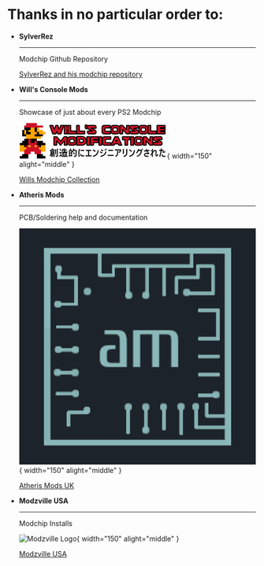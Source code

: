# Thanks in no particular order to:


<div class="grid cards" markdown>

-   __SylverRez__

    ---

    Modchip Github Repository

    [SylverRez and his modchip repository](https://github.com/m4x10187/ps2-modchip-files)


-   __Will's Console Mods__

    ---

    Showcase of just about every PS2 Modchip

    ![Will's Console Mods and pictures/info of many many modchips](thanks/willsconsolemods.png){ width="150" alight="middle" }

    [Wills Modchip Collection](https://www.willsconsolemodifications.co.uk/ps2-wiki/chips.php)

-   __Atheris Mods__

    ---

    PCB/Soldering help and documentation

    ![Atheris Logo](thanks/atherismods.bmp){ width="150" alight="middle" }

    [Atheris Mods UK](https://linktr.ee/atherismods)

-   __Modzville USA__

    ---

    Modchip Installs

    ![Modzville Logo](thanks/mvusalogo.avif){ width="150" alight="middle" }

    [Modzville USA](https://modzvilleusa.com/)

</div>